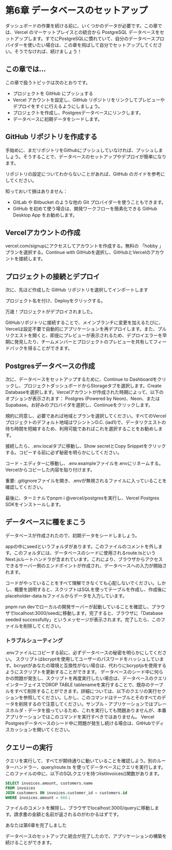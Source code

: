 # 第6章 データベースのセットアップ
ダッシュボードの作業を続ける前に、いくつかのデータが必要です。この章では、Vercel のマーケットプレイスとの統合から PostgreSQL データベースをセットアップします。すでにPostgreSQLに慣れていて、自分のデータベースプロバイダーを使いたい場合は、この章を飛ばして自分でセットアップしてください。そうでなければ、続けましょう！

## この章では...
この章で扱うトピックは次のとおりです。

* プロジェクトを GitHub にプッシュする
* Vercel アカウントを設定し、GitHub リポジトリをリンクしてプレビューやデプロイをすぐに行えるようにしましょう。
* プロジェクトを作成し、Postgresデータベースにリンクします。
* データベースに初期データをシードします。

## GitHub リポジトリを作成する
手始めに、まだリポジトリをGithubにプッシュしていなければ、プッシュしましょう。そうすることで、データベースのセットアップやデプロイが簡単になります。

リポジトリの設定についてわからないことがあれば、GitHub のガイドを参考にしてください。

知っておいて損はありません：
* GitLab や Bitbucket のような他の Git プロバイダーを使うこともできます。
* GitHub を初めて使う場合は、開発ワークフローを簡素化できる GitHub Desktop App をお勧めします。

## Vercelアカウントの作成
vercel.com/signupにアクセスしてアカウントを作成する。無料の 「hobby 」プランを選択する。Continue with GitHubを選択し、GitHubとVercelのアカウントを接続します。

## プロジェクトの接続とデプロイ
次に、先ほど作成した GitHub リポジトリを選択してインポートします

プロジェクト名を付け、Deployをクリックする。

万歳！プロジェクトがデプロイされました。

GitHubリポジトリに接続することで、メインブランチに変更を加えるたびに、Vercelは設定不要で自動的にアプリケーションを再デプロイします。また、プルリクエストを開くと、即座にプレビューが表示されるため、デプロイエラーを早期に発見したり、チームメンバーとプロジェクトのプレビューを共有してフィードバックを得ることができます。

## Postgresデータベースの作成
次に、データベースをセットアップするために、Continue to Dashboardをクリックし、プロジェクトダッシュボードからStorageタブを選択します。Create Databaseを選択します。Vercelアカウントが作成された時期によって、以下のオプションが表示されます： Postgres (Powered by Neon)、Neon、または Supabase。お好みのプロバイダを選択し、Continueをクリックします。

規約に同意し、必要であれば地域とプランを選択してください。すべてのVercelプロジェクトのデフォルト地域はワシントンD.C. (iad1)で、データリクエストの待ち時間を短縮するため、利用可能であればこれを選択することをお勧めします。

接続したら、.env.localタブに移動し、Show secretとCopy Snippetをクリックする。コピーする前に必ず秘密を明らかにしてください。

コード・エディターに移動し、.env.exampleファイルを.envにリネームする。Vercelからコピーした内容を貼り付けます。

重要: .gitignoreファイルを開き、.envが無視されるファイルに入っていることを確認してください。

最後に、ターミナルでpnpm i @vercel/postgresを実行し、Vercel Postgres SDKをインストールします。

## データベースに種をまこう
データベースが作成されたので、初期データをシードしましょう。

appの中にseedというフォルダがあります。このファイルのコメントを外します。このフォルダには、データベースのシードに使用されるroute.tsというNext.jsルートハンドラが含まれています。これにより、ブラウザからアクセスできるサーバー側のエンドポイントが作成され、データベースへの入力が開始されます。

コードがやっていることをすべて理解できなくても心配しないでください。しかし、概要を説明すると、スクリプトはSQLを使ってテーブルを作成し、作成後にplaceholder-data.tsファイルからデータを入力しています。

pnpm run devでローカルの開発サーバーが起動していることを確認し、ブラウザでlocalhost:3000/seedに移動します。完了すると、ブラウザに「Database seeded successfully」というメッセージが表示されます。完了したら、このファイルを削除してください。

### トラブルシューティング
.envファイルにコピーする前に、必ずデータベースの秘密を明らかにしてください。
スクリプトはbcryptを使用してユーザーのパスワードをハッシュしています。bcryptがあなたの環境と互換性がない場合は、代わりにbcryptjsを使用するようにスクリプトを更新することができます。
データベースのシード中に何らかの問題が発生し、スクリプトを再度実行したい場合は、データベースのクエリインターフェイスでDROP TABLE tablenameを実行することで、既存のテーブルをすべて削除することができます。詳細については、以下のクエリの実行セクションを参照してください。しかし、このコマンドはテーブルとそのすべてのデータを削除するので注意してください。サンプル・アプリケーションではプレースホルダ・データを扱っているため、これを実行しても問題ありませんが、本番アプリケーションではこのコマンドを実行すべきではありません。
Vercel Postgresデータベースのシード中に問題が発生し続ける場合は、GitHubでディスカッションを開いてください。

## クエリーの実行
クエリを実行して、すべてが期待通りに動いていることを確認しよう。別のルーターハンドラー、query/route.ts を使ってデータベースにクエリを実行します。このファイルの中に、以下のSQLクエリを持つlistInvoices()関数があります。

```sql
SELECT invoices.amount, customers.name
FROM invoices
JOIN customers ON invoices.customer_id = customers.id
WHERE invoices.amount = 666；
```
ファイルのコメントを解除し、ブラウザでlocalhost:3000/queryに移動します。請求書の金額と名前が返されるのがわかるはずです。

あなたは第6章を完了しました

データベースのセットアップと統合が完了したので、アプリケーションの構築を続けることができます。
